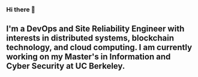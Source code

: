 ### Hi there 👋

## I'm a DevOps and Site Reliability Engineer with interests in distributed systems, blockchain technology, and cloud computing. I am currently working on my Master's in Information and Cyber Security at UC Berkeley.

<!--
**astrojerms/astrojerms** is a ✨ _special_ ✨ repository because its `README.md` (this file) appears on your GitHub profile.

Here are some ideas to get you started:

- 🔭 I’m currently working on ...
- 🌱 I’m currently learning ...
- 👯 I’m looking to collaborate on ...
- 🤔 I’m looking for help with ...
- 💬 Ask me about ...
- 📫 How to reach me: ...
- 😄 Pronouns: ...
- ⚡ Fun fact: ...
-->
